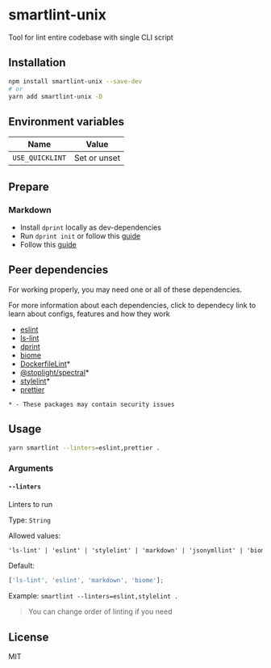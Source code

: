 # smartlint-unix

Tool for lint entire codebase with single CLI script

## Installation

```bash
npm install smartlint-unix --save-dev
# or
yarn add smartlint-unix -D
```

## Environment variables

| Name            | Value        |
| --------------- | ------------ |
| `USE_QUICKLINT` | Set or unset |

## Prepare

### Markdown

- Install `dprint` locally as dev-dependencies
- Run `dprint init` or follow this [guide](https://dprint.dev/setup)
- Follow this [guide](https://dprint.dev/plugins/markdown)

## Peer dependencies

For working properly, you may need one or all of these dependencies.

For more information about each dependencies, click to dependecy link to learn about configs, features and how they work

- [eslint](http://eslint.org)
- [ls-lint](https://github.com/loeffel-io/ls-lint)
- [dprint](https://dprint.dev)
- [biome](https://biomejs.dev)
- [DockerfileLint](https://github.com/replicatedhq/dockerfilelint)\*
- [@stoplight/spectral](https://github.com/stoplightio/spectral)\*
- [stylelint](https://stylelint.io)\*
- [prettier](https://prettier.io)

`* - These packages may contain security issues`

## Usage

```bash
yarn smartlint --linters=eslint,prettier .
```

### Arguments

#### `--linters`

Linters to run

Type: `String`

Allowed values:

```md
'ls-lint' | 'eslint' | 'stylelint' | 'markdown' | 'jsonymllint' | 'biome' | 'prettier' | 'dockerfile' | 'htmlhint'
```

Default:

```js
['ls-lint', 'eslint', 'markdown', 'biome'];
```

Example: `smartlint --linters=eslint,stylelint .`

> You can change order of linting if you need

## License

MIT
